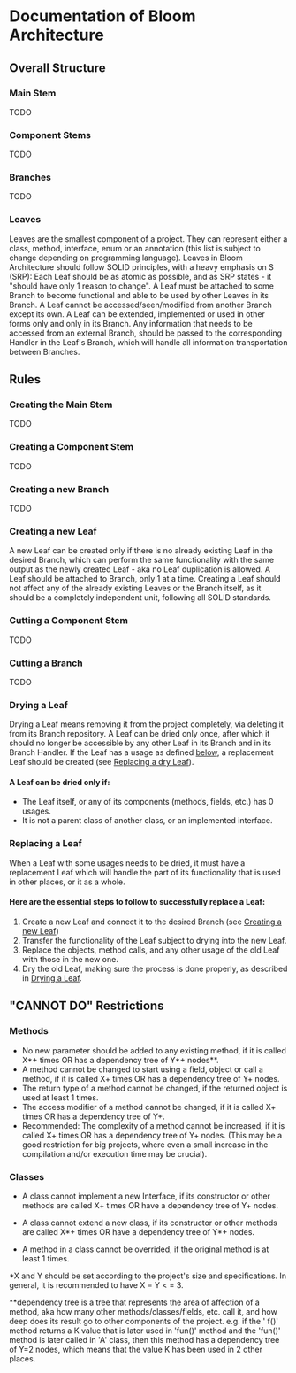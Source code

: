 # Documentation of Bloom Architecture

## Overall Structure

### Main Stem

TODO

### Component Stems

TODO

### Branches

TODO

### Leaves

Leaves are the smallest component of a project. They can represent either a class, method, interface, enum or an
annotation (this list is subject to change depending on programming language). Leaves
in Bloom Architecture should follow SOLID principles, with a heavy emphasis on S (SRP): Each Leaf should be as atomic
as possible, and as SRP states - it "should have only 1 reason to change". A Leaf must be attached to some Branch to
become functional and able to be used by other Leaves in its Branch. A Leaf cannot be accessed/seen/modified from
another Branch except its own. A Leaf can be extended, implemented or used in other forms only and only in its Branch.
Any information that needs to be accessed from an external Branch, should be passed to the corresponding Handler in the
Leaf's Branch,
which will handle all information transportation between Branches.

## Rules

### Creating the Main Stem

TODO

### Creating a Component Stem

TODO

### Creating a new Branch

TODO

### Creating a new Leaf

A new Leaf can be created only if there is no already existing Leaf in the desired Branch, which can perform the same
functionality with the same output as the newly created Leaf - aka no Leaf duplication is allowed. A Leaf should be
attached to Branch, only 1 at a time. Creating a Leaf should not affect any of the already existing Leaves or the Branch
itself, as it should be a completely independent unit, following all SOLID standards.

### Cutting a Component Stem

TODO

### Cutting a Branch

TODO

### Drying a Leaf

Drying a Leaf means removing it from the project completely, via deleting it from its Branch repository. A Leaf can be
dried only once, after which it should no longer be accessible by any other Leaf in its Branch and in its Branch
Handler. If the Leaf has a usage as defined [below](#a-leaf-can-be-dried-only-if), a replacement Leaf should be
created (see [Replacing a dry Leaf](#replacing-a-leaf)).

#### A Leaf can be dried only if:

* The Leaf itself, or any of its components (methods, fields, etc.) has 0 usages.
* It is not a parent class of another class, or an implemented interface.

### Replacing a Leaf

When a Leaf with some usages needs to be dried, it must have a replacement Leaf which will handle the part of its
functionality that is used in other places, or it as a whole. 

#### Here are the essential steps to follow to successfully replace a Leaf:
1. Create a new Leaf and connect it to the desired Branch (see [Creating a new Leaf](#creating-a-new-leaf))
2. Transfer the functionality of the Leaf subject to drying into the new Leaf.
3. Replace the objects, method calls, and any other usage of the old Leaf with those in the new one. 
4. Dry the old Leaf, making sure the process is done properly, as described in [Drying a Leaf](#drying-a-leaf).

## "CANNOT DO" Restrictions

### Methods

* No new parameter should be added to any existing method, if it is called X*+ times OR has a dependency tree of Y*+
  nodes**.
* A method cannot be changed to start using a field, object or call a method, if it is called X+ times OR has a
  dependency tree of Y+ nodes.
* The return type of a method cannot be changed, if the returned object is used at least 1 times.
* The access modifier of a method cannot be changed, if it is called X+ times OR has a dependency tree of Y+.
* Recommended: The complexity of a method cannot be increased, if it is called X+ times OR has a dependency tree of Y+
  nodes. (This may be a good restriction for big projects, where even a small increase in the compilation and/or
  execution time may be crucial).

### Classes

* A class cannot implement a new Interface, if its constructor or other methods are called X+ times OR have a
  dependency tree of Y+ nodes.

* A class cannot extend a new class, if its constructor or other methods are called X*+ times OR have a
  dependency tree of Y*+ nodes.

* A method in a class cannot be overrided, if the original method is at least 1 times.

*X and Y should be set according to the project's size and specifications. In general, it is recommended to have X = Y <
= 3.

**dependency tree is a tree that represents the area of affection of a method, aka how many other
methods/classes/fields, etc. call it, and how deep does its result go to other components of the project. e.g. if the '
f()' method returns a K value that is later used in 'fun()' method and the 'fun()' method is later called in 'A' class,
then this method has a dependency tree of Y=2 nodes, which means that the value K has been used in 2 other places.
